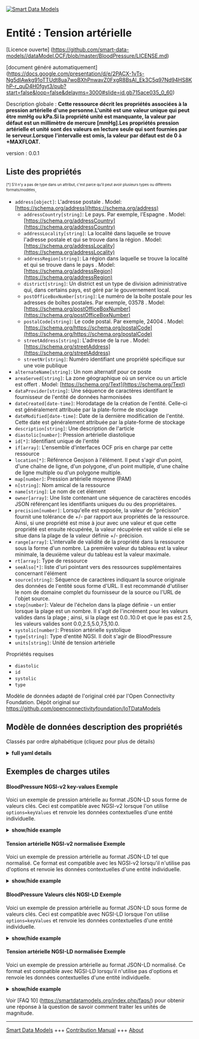 <!-- 10-Header -->    
[![Smart Data Models](https://smartdatamodels.org/wp-content/uploads/2022/01/SmartDataModels_logo.png "Logo")](https://smartdatamodels.org)    
Entité : Tension artérielle    
===========================<!-- /10-Header -->    
<!-- 15-License -->    
[Licence ouverte] (https://github.com/smart-data-models//dataModel.OCF/blob/master/BloodPressure/LICENSE.md)    
[document généré automatiquement] (https://docs.google.com/presentation/d/e/2PACX-1vTs-Ng5dIAwkg91oTTUdt8ua7woBXhPnwavZ0FxgR8BsAI_Ek3C5q97Nd94HS8KhP-r_quD4H0fgyt3/pub?start=false&loop=false&delayms=3000#slide=id.gb715ace035_0_60)    
<!-- /15-License -->    
<!-- 20-Description -->    
Description globale : **Cette ressource décrit les propriétés associées à la pression artérielle d'une personne.L'unité est une valeur unique qui peut être mmHg ou kPa.Si la propriété unité est manquante, la valeur par défaut est un millimètre de mercure [mmHg].Les propriétés pression artérielle et unité sont des valeurs en lecture seule qui sont fournies par le serveur.Lorsque l'intervalle est omis, la valeur par défaut est de 0 à +MAXFLOAT.**    
version : 0.0.1    
<!-- /20-Description -->    
<!-- 30-PropertiesList -->    
## Liste des propriétés    
<sup><sub>[*] S'il n'y a pas de type dans un attribut, c'est parce qu'il peut avoir plusieurs types ou différents formats/modèles</sub></sup>.    
- `address[object]`: L'adresse postale  . Model: [https://schema.org/address](https://schema.org/address)	- `addressCountry[string]`: Le pays. Par exemple, l'Espagne  . Model: [https://schema.org/addressCountry](https://schema.org/addressCountry)    
	- `addressLocality[string]`: La localité dans laquelle se trouve l'adresse postale et qui se trouve dans la région  . Model: [https://schema.org/addressLocality](https://schema.org/addressLocality)    
	- `addressRegion[string]`: La région dans laquelle se trouve la localité et qui se trouve dans le pays  . Model: [https://schema.org/addressRegion](https://schema.org/addressRegion)    
	- `district[string]`: Un district est un type de division administrative qui, dans certains pays, est géré par le gouvernement local.      
	- `postOfficeBoxNumber[string]`: Le numéro de la boîte postale pour les adresses de boîtes postales. Par exemple, 03578  . Model: [https://schema.org/postOfficeBoxNumber](https://schema.org/postOfficeBoxNumber)    
	- `postalCode[string]`: Le code postal. Par exemple, 24004  . Model: [https://schema.org/https://schema.org/postalCode](https://schema.org/https://schema.org/postalCode)    
	- `streetAddress[string]`: L'adresse de la rue  . Model: [https://schema.org/streetAddress](https://schema.org/streetAddress)    
	- `streetNr[string]`: Numéro identifiant une propriété spécifique sur une voie publique      
- `alternateName[string]`: Un nom alternatif pour ce poste  - `areaServed[string]`: La zone géographique où un service ou un article est offert  . Model: [https://schema.org/Text](https://schema.org/Text)- `dataProvider[string]`: Une séquence de caractères identifiant le fournisseur de l'entité de données harmonisées  - `dateCreated[date-time]`: Horodatage de la création de l'entité. Celle-ci est généralement attribuée par la plate-forme de stockage  - `dateModified[date-time]`: Date de la dernière modification de l'entité. Cette date est généralement attribuée par la plate-forme de stockage  - `description[string]`: Une description de l'article  - `diastolic[number]`: Pression artérielle diastolique  - `id[*]`: Identifiant unique de l'entité  - `if[array]`: L'ensemble d'interfaces OCF pris en charge par cette ressource  - `location[*]`: Référence Geojson à l'élément. Il peut s'agir d'un point, d'une chaîne de ligne, d'un polygone, d'un point multiple, d'une chaîne de ligne multiple ou d'un polygone multiple.  - `map[number]`: Pression artérielle moyenne (PAM)  - `n[string]`: Nom amical de la ressource  - `name[string]`: Le nom de cet élément  - `owner[array]`: Une liste contenant une séquence de caractères encodés JSON référençant les identifiants uniques du ou des propriétaires.  - `precision[number]`: Lorsqu'elle est exposée, la valeur de "précision" fournit une tolérance de +/- par rapport aux propriétés de la ressource. Ainsi, si une propriété est mise à jour avec une valeur et que cette propriété est ensuite récupérée, la valeur récupérée est valide si elle se situe dans la plage de la valeur définie +/- précision.  - `range[array]`: L'intervalle de validité de la propriété dans la ressource sous la forme d'un nombre. La première valeur du tableau est la valeur minimale, la deuxième valeur du tableau est la valeur maximale.  - `rt[array]`: Type de ressource  - `seeAlso[*]`: liste d'uri pointant vers des ressources supplémentaires concernant l'élément  - `source[string]`: Séquence de caractères indiquant la source originale des données de l'entité sous forme d'URL. Il est recommandé d'utiliser le nom de domaine complet du fournisseur de la source ou l'URL de l'objet source.  - `step[number]`: Valeur de l'échelon dans la plage définie - un entier lorsque la plage est un nombre.  Il s'agit de l'incrément pour les valeurs valides dans la plage ; ainsi, si la plage est 0.0..10.0 et que le pas est 2.5, les valeurs valides sont 0.0,2.5,5.0,7.5,10.0.  - `systolic[number]`: Pression artérielle systolique  - `type[string]`: Type d'entité NGSI. Il doit s'agir de BloodPressure  - `units[string]`: Unité de tension artérielle  <!-- /30-PropertiesList -->    
<!-- 35-RequiredProperties -->    
Propriétés requises    
- `diastolic`  - `id`  - `systolic`  - `type`  <!-- /35-RequiredProperties -->    
<!-- 40-RequiredProperties -->    
Modèle de données adapté de l'original créé par l'Open Connectivity Foundation. Dépôt original sur https://github.com/openconnectivityfoundation/IoTDataModels    
<!-- /40-RequiredProperties -->    
<!-- 50-DataModelHeader -->    
## Modèle de données description des propriétés    
Classés par ordre alphabétique (cliquez pour plus de détails)    
<!-- /50-DataModelHeader -->    
<!-- 60-ModelYaml -->    
<details><summary><strong>full yaml details</strong></summary>      
```yaml    
BloodPressure:      
  description: 'This Resource describes the Properties associated with a person''s blood pressure.The unit is a single value that is one of mmHg or kPa.If the unit Property is missing the default is a millimeter of mercury [mmHg].The bloodpressure and unit Properties are read-only values that are provided by the Server.When range is omitted the default is 0 to +MAXFLOAT.'      
  properties:      
    address:      
      description: The mailing address      
      properties:      
        addressCountry:      
          description: 'The country. For example, Spain'      
          type: string      
          x-ngsi:      
            model: https://schema.org/addressCountry      
            type: Property      
        addressLocality:      
          description: 'The locality in which the street address is, and which is in the region'      
          type: string      
          x-ngsi:      
            model: https://schema.org/addressLocality      
            type: Property      
        addressRegion:      
          description: 'The region in which the locality is, and which is in the country'      
          type: string      
          x-ngsi:      
            model: https://schema.org/addressRegion      
            type: Property      
        district:      
          description: 'A district is a type of administrative division that, in some countries, is managed by the local government'      
          type: string      
          x-ngsi:      
            type: Property      
        postOfficeBoxNumber:      
          description: 'The post office box number for PO box addresses. For example, 03578'      
          type: string      
          x-ngsi:      
            model: https://schema.org/postOfficeBoxNumber      
            type: Property      
        postalCode:      
          description: 'The postal code. For example, 24004'      
          type: string      
          x-ngsi:      
            model: https://schema.org/https://schema.org/postalCode      
            type: Property      
        streetAddress:      
          description: The street address      
          type: string      
          x-ngsi:      
            model: https://schema.org/streetAddress      
            type: Property      
        streetNr:      
          description: Number identifying a specific property on a public street      
          type: string      
          x-ngsi:      
            type: Property      
      type: object      
      x-ngsi:      
        model: https://schema.org/address      
        type: Property      
    alternateName:      
      description: An alternative name for this item      
      type: string      
      x-ngsi:      
        type: Property      
    areaServed:      
      description: The geographic area where a service or offered item is provided      
      type: string      
      x-ngsi:      
        model: https://schema.org/Text      
        type: Property      
    dataProvider:      
      description: A sequence of characters identifying the provider of the harmonised data entity      
      type: string      
      x-ngsi:      
        type: Property      
    dateCreated:      
      description: Entity creation timestamp. This will usually be allocated by the storage platform      
      format: date-time      
      type: string      
      x-ngsi:      
        type: Property      
    dateModified:      
      description: Timestamp of the last modification of the entity. This will usually be allocated by the storage platform      
      format: date-time      
      type: string      
      x-ngsi:      
        type: Property      
    description:      
      description: A description of this item      
      type: string      
      x-ngsi:      
        type: Property      
    diastolic:      
      description: Diastolic blood pressure      
      minimum: 0.0      
      readOnly: true      
      type: number      
      x-ngsi:      
        type: Property      
    id:      
      anyOf:      
        - description: Identifier format of any NGSI entity      
          maxLength: 256      
          minLength: 1      
          pattern: ^[\w\-\.\{\}\$\+\*\[\]`|~^@!,:\\]+$      
          type: string      
          x-ngsi:      
            type: Property      
        - description: Identifier format of any NGSI entity      
          format: uri      
          type: string      
          x-ngsi:      
            type: Property      
      description: Unique identifier of the entity      
      x-ngsi:      
        type: Property      
    if:      
      description: The OCF Interface set supported by this Resource      
      items:      
        enum:      
          - oic.if.s      
          - oic.if.baseline      
        maxLength: 64      
        type: string      
      minItems: 1      
      readOnly: true      
      type: array      
      uniqueItems: true      
      x-ngsi:      
        type: Property      
    location:      
      description: 'Geojson reference to the item. It can be Point, LineString, Polygon, MultiPoint, MultiLineString or MultiPolygon'      
      oneOf:      
        - description: Geojson reference to the item. Point      
          properties:      
            bbox:      
              items:      
                type: number      
              minItems: 4      
              type: array      
            coordinates:      
              items:      
                type: number      
              minItems: 2      
              type: array      
            type:      
              enum:      
                - Point      
              type: string      
          required:      
            - type      
            - coordinates      
          title: GeoJSON Point      
          type: object      
          x-ngsi:      
            type: GeoProperty      
        - description: Geojson reference to the item. LineString      
          properties:      
            bbox:      
              items:      
                type: number      
              minItems: 4      
              type: array      
            coordinates:      
              items:      
                items:      
                  type: number      
                minItems: 2      
                type: array      
              minItems: 2      
              type: array      
            type:      
              enum:      
                - LineString      
              type: string      
          required:      
            - type      
            - coordinates      
          title: GeoJSON LineString      
          type: object      
          x-ngsi:      
            type: GeoProperty      
        - description: Geojson reference to the item. Polygon      
          properties:      
            bbox:      
              items:      
                type: number      
              minItems: 4      
              type: array      
            coordinates:      
              items:      
                items:      
                  items:      
                    type: number      
                  minItems: 2      
                  type: array      
                minItems: 4      
                type: array      
              type: array      
            type:      
              enum:      
                - Polygon      
              type: string      
          required:      
            - type      
            - coordinates      
          title: GeoJSON Polygon      
          type: object      
          x-ngsi:      
            type: GeoProperty      
        - description: Geojson reference to the item. MultiPoint      
          properties:      
            bbox:      
              items:      
                type: number      
              minItems: 4      
              type: array      
            coordinates:      
              items:      
                items:      
                  type: number      
                minItems: 2      
                type: array      
              type: array      
            type:      
              enum:      
                - MultiPoint      
              type: string      
          required:      
            - type      
            - coordinates      
          title: GeoJSON MultiPoint      
          type: object      
          x-ngsi:      
            type: GeoProperty      
        - description: Geojson reference to the item. MultiLineString      
          properties:      
            bbox:      
              items:      
                type: number      
              minItems: 4      
              type: array      
            coordinates:      
              items:      
                items:      
                  items:      
                    type: number      
                  minItems: 2      
                  type: array      
                minItems: 2      
                type: array      
              type: array      
            type:      
              enum:      
                - MultiLineString      
              type: string      
          required:      
            - type      
            - coordinates      
          title: GeoJSON MultiLineString      
          type: object      
          x-ngsi:      
            type: GeoProperty      
        - description: Geojson reference to the item. MultiLineString      
          properties:      
            bbox:      
              items:      
                type: number      
              minItems: 4      
              type: array      
            coordinates:      
              items:      
                items:      
                  items:      
                    items:      
                      type: number      
                    minItems: 2      
                    type: array      
                  minItems: 4      
                  type: array      
                type: array      
              type: array      
            type:      
              enum:      
                - MultiPolygon      
              type: string      
          required:      
            - type      
            - coordinates      
          title: GeoJSON MultiPolygon      
          type: object      
          x-ngsi:      
            type: GeoProperty      
      x-ngsi:      
        type: GeoProperty      
    map:      
      description: Mean arterial pressure (MAP)      
      minimum: 0.0      
      readOnly: true      
      type: number      
      x-ngsi:      
        type: Property      
    n:      
      description: Friendly name of the Resource      
      maxLength: 64      
      readOnly: true      
      type: string      
      x-ngsi:      
        type: Property      
    name:      
      description: The name of this item      
      type: string      
      x-ngsi:      
        type: Property      
    owner:      
      description: A List containing a JSON encoded sequence of characters referencing the unique Ids of the owner(s)      
      items:      
        anyOf:      
          - description: Identifier format of any NGSI entity      
            maxLength: 256      
            minLength: 1      
            pattern: ^[\w\-\.\{\}\$\+\*\[\]`|~^@!,:\\]+$      
            type: string      
            x-ngsi:      
              type: Property      
          - description: Identifier format of any NGSI entity      
            format: uri      
            type: string      
            x-ngsi:      
              type: Property      
        description: Unique identifier of the entity      
        x-ngsi:      
          type: Property      
      type: array      
      x-ngsi:      
        type: Property      
    precision:      
      description: 'When exposed the value in ''precision'' provides a +/- tolerance against the Properties in the Resource. Thus if a Property is UPDATED to a value and that Property then RETRIEVED, the RETRIEVED value is valid if in the range of the set value +/- precision'      
      readOnly: true      
      type: number      
      x-ngsi:      
        type: Property      
    range:      
      description: 'The valid range for the Property in the Resource as a number. The first value in the array is the minimum value, the second value in the array is the maximum value'      
      items:      
        type: number      
      maxItems: 2      
      minItems: 2      
      readOnly: true      
      type: array      
      x-ngsi:      
        type: Property      
    rt:      
      description: Resource Type      
      items:      
        enum:      
          - oic.r.blood.pressure      
        maxLength: 64      
        type: string      
      minItems: 1      
      readOnly: true      
      type: array      
      uniqueItems: true      
      x-ngsi:      
        type: Property      
    seeAlso:      
      description: list of uri pointing to additional resources about the item      
      oneOf:      
        - items:      
            format: uri      
            type: string      
          minItems: 1      
          type: array      
        - format: uri      
          type: string      
      x-ngsi:      
        type: Property      
    source:      
      description: 'A sequence of characters giving the original source of the entity data as a URL. Recommended to be the fully qualified domain name of the source provider, or the URL to the source object'      
      type: string      
      x-ngsi:      
        type: Property      
    step:      
      description: 'Step value across the defined range an integer when the range is a number.  This is the increment for valid values across the range; so if range is 0.0..10.0 and step is 2.5 then valid values are 0.0,2.5,5.0,7.5,10.0'      
      readOnly: true      
      type: number      
      x-ngsi:      
        type: Property      
    systolic:      
      description: Systolic blood pressure      
      minimum: 0.0      
      readOnly: true      
      type: number      
      x-ngsi:      
        type: Property      
    type:      
      description: NGSI entity type. It has to be BloodPressure      
      enum:      
        - BloodPressure      
      type: string      
      x-ngsi:      
        type: Property      
    units:      
      default: mmHg      
      description: Blood pressure unit      
      enum:      
        - mmHg      
        - kPa      
      readOnly: true      
      type: string      
      x-ngsi:      
        type: Property      
  required:      
    - systolic      
    - diastolic      
    - id      
    - type      
  type: object      
  x-derived-from: https://raw.githubusercontent.com/openconnectivityfoundation/IoTDataModels/master/BloodPressureResURI.swagger.json      
  x-disclaimer: 'Redistribution and use in source and binary forms, with or without modification, are permitted  provided that the license conditions are met. Copyleft (c) 2022 Contributors to Smart Data Models Program'      
  x-license-url: https://github.com/smart-data-models/dataModel.OCF/blob/master/BloodPressure/LICENSE.md      
  x-model-schema: https://smart-data-models.github.io/dataModel.OCF/BloodPressure/schema.json      
  x-model-tags: OCF      
  x-version: 0.0.1      
```    
</details>      
<!-- /60-ModelYaml -->    
<!-- 70-MiddleNotes -->    
<!-- /70-MiddleNotes -->    
<!-- 80-Examples -->    
## Exemples de charges utiles    
#### BloodPressure NGSI-v2 key-values Exemple    
Voici un exemple de pression artérielle au format JSON-LD sous forme de valeurs clés. Ceci est compatible avec NGSI-v2 lorsque l'on utilise `options=keyValues` et renvoie les données contextuelles d'une entité individuelle.    
<details><summary><strong>show/hide example</strong></summary>      
```json  
{  
  "id": "urn:ngsi-ld:BloodPressure:id:OYKZ:20915576",  
  "dateCreated": "2005-10-31T03:17:09Z",  
  "dateModified": "1974-09-20T19:41:22Z",  
  "source": "Energy heavy commercial threat military thank. Front dream hour",  
  "name": "To follow social degree experience. Someone ov",  
  "alternateName": "Add save add some. Defense agent performance by teach risk.",  
  "description": "Artist share often good here. Debate position series energy however. Catch hundred day score.",  
  "dataProvider": "May find base health gas magazine event. Tree way include build town politics",  
  "owner": [  
    "urn:ngsi-ld:BloodPressure:items:BYTR:17522837",  
    "urn:ngsi-ld:BloodPressure:items:TABG:05694523"  
  ],  
  "seeAlso": [  
    "urn:ngsi-ld:BloodPressure:items:SOMO:80156322"  
  ],  
  "location": {  
    "type": "Point",  
    "coordinates": [  
      -34.40316,  
      -27.475728  
    ]  
  },  
  "address": {  
    "streetAddress": "Effort guess more deal company. Past structure each conference",  
    "addressLocality": "Street physical computer art stuff.",  
    "addressRegion": "Never real operation fast",  
    "addressCountry": "Three south instead hand. Table general light so many quality. You open eas",  
    "postalCode": "Agent one eight final analysis model. Face all body school. Many shake right tonight ago hot season.",  
    "postOfficeBoxNumber": "Talk industry management show. Town stay treat future. National consider allow. Mind official as exist.",  
    "streetNr": "Smile institution hear born policy. Then artist camera actually. Want music threat nation series.",  
    "district": "While expert up tree pressure they approach study. Notice authority safe one operation left. Ground"  
  },  
  "areaServed": "Then know whether argue ",  
  "rt": [  
    "oic.r.blood.pressure"  
  ],  
  "map": 592.7,  
  "units": "kPa",  
  "systolic": 558.1,  
  "diastolic": 204.0,  
  "if": [  
    "oic.if.s"  
  ],  
  "range": [  
    94.2,  
    435.7  
  ],  
  "step": 955.5,  
  "precision": 787.6,  
  "n": "Officer front best identify everybody create board. Available c",  
  "type": "BloodPressure"  
}  
```  
</details>    
#### Tension artérielle NGSI-v2 normalisée Exemple    
Voici un exemple de pression artérielle au format JSON-LD tel que normalisé. Ce format est compatible avec les NGSI-v2 lorsqu'il n'utilise pas d'options et renvoie les données contextuelles d'une entité individuelle.    
<details><summary><strong>show/hide example</strong></summary>      
```json  
{  
  "id": "urn:ngsi-ld:BloodPressure:id:OYKZ:20915576",  
  "dateCreated": {  
    "type": "DateTime",  
    "value": "2005-10-31T03:17:09Z"  
  },  
  "dateModified": {  
    "type": "DateTime",  
    "value": "1974-09-20T19:41:22Z"  
  },  
  "source": {  
    "type": "Text",  
    "value": "Energy heavy commercial threat military thank. Front dream hour"  
  },  
  "name": {  
    "type": "Text",  
    "value": "To follow social degree experience. Someone ov"  
  },  
  "alternateName": {  
    "type": "Text",  
    "value": "Add save add some. Defense agent performance by teach risk."  
  },  
  "description": {  
    "type": "Text",  
    "value": "Artist share often good here. Debate position series energy however. Catch hundred day score."  
  },  
  "dataProvider": {  
    "type": "Text",  
    "value": "May find base health gas magazine event. Tree way include build town politics"  
  },  
  "owner": {  
    "type": "StructuredValue",  
    "value": [  
      "urn:ngsi-ld:BloodPressure:items:BYTR:17522837",  
      "urn:ngsi-ld:BloodPressure:items:TABG:05694523"  
    ]  
  },  
  "seeAlso": {  
    "type": "StructuredValue",  
    "value": [  
      "urn:ngsi-ld:BloodPressure:items:SOMO:80156322"  
    ]  
  },  
  "location": {  
    "type": "geo:json",  
    "value": {  
      "type": "Point",  
      "coordinates": [  
        -34.40316,  
        -27.475728  
      ]  
    }  
  },  
  "address": {  
    "type": "StructuredValue",  
    "value": {  
      "streetAddress": "Effort guess more deal company. Past structure each conference",  
      "addressLocality": "Street physical computer art stuff.",  
      "addressRegion": "Never real operation fast",  
      "addressCountry": "Three south instead hand. Table general light so many quality. You open eas",  
      "postalCode": "Agent one eight final analysis model. Face all body school. Many shake right tonight ago hot season.",  
      "postOfficeBoxNumber": "Talk industry management show. Town stay treat future. National consider allow. Mind official as exist.",  
      "streetNr": "Smile institution hear born policy. Then artist camera actually. Want music threat nation series.",  
      "district": "While expert up tree pressure they approach study. Notice authority safe one operation left. Ground"  
    }  
  },  
  "areaServed": {  
    "type": "Text",  
    "value": "Then know whether argue "  
  },  
  "rt": {  
    "type": "StructuredValue",  
    "value": [  
      "oic.r.blood.pressure"  
    ]  
  },  
  "map": {  
    "type": "Number",  
    "value": 592.7  
  },  
  "units": {  
    "type": "Text",  
    "value": "kPa"  
  },  
  "systolic": {  
    "type": "Number",  
    "value": 558.1  
  },  
  "diastolic": {  
    "type": "Number",  
    "value": 204.0  
  },  
  "if": {  
    "type": "StructuredValue",  
    "value": [  
      "oic.if.s"  
    ]  
  },  
  "range": {  
    "type": "StructuredValue",  
    "value": [  
      94.2,  
      435.7  
    ]  
  },  
  "step": {  
    "type": "Number",  
    "value": 955.5  
  },  
  "precision": {  
    "type": "Number",  
    "value": 787.6  
  },  
  "n": {  
    "type": "Text",  
    "value": "Officer front best identify everybody create board. Available c"  
  },  
  "type": "BloodPressure"  
}  
```  
</details>    
#### BloodPressure Valeurs clés NGSI-LD Exemple    
Voici un exemple de pression artérielle au format JSON-LD sous forme de valeurs clés. Ceci est compatible avec NGSI-LD lorsque l'on utilise `options=keyValues` et renvoie les données contextuelles d'une entité individuelle.    
<details><summary><strong>show/hide example</strong></summary>      
```json  
{  
  "id": "urn:ngsi-ld:BloodPressure:id:OYKZ:20915576",  
  "dateCreated": "2005-10-31T03:17:09Z",  
  "dateModified": "1974-09-20T19:41:22Z",  
  "source": "Energy heavy commercial threat military thank. Front dream hour",  
  "name": "To follow social degree experience. Someone ov",  
  "alternateName": "Add save add some. Defense agent performance by teach risk.",  
  "description": "Artist share often good here. Debate position series energy however. Catch hundred day score.",  
  "dataProvider": "May find base health gas magazine event. Tree way include build town politics",  
  "owner": [  
    "urn:ngsi-ld:BloodPressure:items:BYTR:17522837",  
    "urn:ngsi-ld:BloodPressure:items:TABG:05694523"  
  ],  
  "seeAlso": [  
    "urn:ngsi-ld:BloodPressure:items:SOMO:80156322"  
  ],  
  "location": {  
    "type": "Point",  
    "coordinates": [  
      -34.40316,  
      -27.475728  
    ]  
  },  
  "address": {  
    "streetAddress": "Effort guess more deal company. Past structure each conference",  
    "addressLocality": "Street physical computer art stuff.",  
    "addressRegion": "Never real operation fast",  
    "addressCountry": "Three south instead hand. Table general light so many quality. You open eas",  
    "postalCode": "Agent one eight final analysis model. Face all body school. Many shake right tonight ago hot season.",  
    "postOfficeBoxNumber": "Talk industry management show. Town stay treat future. National consider allow. Mind official as exist.",  
    "streetNr": "Smile institution hear born policy. Then artist camera actually. Want music threat nation series.",  
    "district": "While expert up tree pressure they approach study. Notice authority safe one operation left. Ground"  
  },  
  "areaServed": "Then know whether argue ",  
  "rt": [  
    "oic.r.blood.pressure"  
  ],  
  "map": 592.7,  
  "units": "kPa",  
  "systolic": 558.1,  
  "diastolic": 204.0,  
  "if": [  
    "oic.if.s"  
  ],  
  "range": [  
    94.2,  
    435.7  
  ],  
  "step": 955.5,  
  "precision": 787.6,  
  "n": "Officer front best identify everybody create board. Available c",  
  "type": "BloodPressure",  
  "@context": [  
    "https://smartdatamodels.org/context.jsonld"  
  ]  
}  
```  
</details>    
#### Tension artérielle NGSI-LD normalisée Exemple    
Voici un exemple de pression artérielle au format JSON-LD normalisé. Ce format est compatible avec NGSI-LD lorsqu'il n'utilise pas d'options et renvoie les données contextuelles d'une entité individuelle.    
<details><summary><strong>show/hide example</strong></summary>      
```json  
{  
    "id": "urn:ngsi-ld:BloodPressure:id:OYKZ:20915576",  
    "dateCreated": {  
        "type": "Property",  
        "value": {  
            "@type": "DateTime",  
            "@value": "2005-10-31T03:17:09Z"  
        }  
    },  
    "dateModified": {  
        "type": "Property",  
        "value": {  
            "@type": "DateTime",  
            "@value": "1974-09-20T19:41:22Z"  
        }  
    },  
    "source": {  
        "type": "Property",  
        "value": "Energy heavy commercial threat military thank. Front dream hour"  
    },  
    "name": {  
        "type": "Property",  
        "value": "To follow social degree experience. Someone ov"  
    },  
    "alternateName": {  
        "type": "Property",  
        "value": "Add save add some. Defense agent performance by teach risk."  
    },  
    "description": {  
        "type": "Property",  
        "value": "Artist share often good here. Debate position series energy however. Catch hundred day score."  
    },  
    "dataProvider": {  
        "type": "Property",  
        "value": "May find base health gas magazine event. Tree way include build town politics"  
    },  
    "owner": {  
        "type": "Property",  
        "value": [  
            "urn:ngsi-ld:BloodPressure:items:BYTR:17522837",  
            "urn:ngsi-ld:BloodPressure:items:TABG:05694523"  
        ]  
    },  
    "seeAlso": {  
        "type": "Property",  
        "value": [  
            "urn:ngsi-ld:BloodPressure:items:SOMO:80156322"  
        ]  
    },  
    "location": {  
        "type": "GeoProperty",  
        "value": {  
            "type": "Point",  
            "coordinates": [  
                -34.40316,  
                -27.475728  
            ]  
        }  
    },  
    "address": {  
        "type": "Property",  
        "value": {  
            "streetAddress": "Effort guess more deal company. Past structure each conference",  
            "addressLocality": "Street physical computer art stuff.",  
            "addressRegion": "Never real operation fast",  
            "addressCountry": "Three south instead hand. Table general light so many quality. You open eas",  
            "postalCode": "Agent one eight final analysis model. Face all body school. Many shake right tonight ago hot season.",  
            "postOfficeBoxNumber": "Talk industry management show. Town stay treat future. National consider allow. Mind official as exist.",  
            "streetNr": "Smile institution hear born policy. Then artist camera actually. Want music threat nation series.",  
            "district": "While expert up tree pressure they approach study. Notice authority safe one operation left. Ground"  
        }  
    },  
    "areaServed": {  
        "type": "Property",  
        "value": "Then know whether argue "  
    },  
    "rt": {  
        "type": "Property",  
        "value": [  
            "oic.r.blood.pressure"  
        ]  
    },  
    "map": {  
        "type": "Property",  
        "value": 592.7  
    },  
    "units": {  
        "type": "Property",  
        "value": "kPa"  
    },  
    "systolic": {  
        "type": "Property",  
        "value": 558.1  
    },  
    "diastolic": {  
        "type": "Property",  
        "value": 204.0  
    },  
    "if": {  
        "type": "Property",  
        "value": [  
            "oic.if.s"  
        ]  
    },  
    "range": {  
        "type": "Property",  
        "value": [  
            94.2,  
            435.7  
        ]  
    },  
    "step": {  
        "type": "Property",  
        "value": 955.5  
    },  
    "precision": {  
        "type": "Property",  
        "value": 787.6  
    },  
    "n": {  
        "type": "Property",  
        "value": "Officer front best identify everybody create board. Available c"  
    },  
    "type": "BloodPressure",  
    "@context": [  
        "https://smartdatamodels.org/context.jsonld"  
    ]  
}  
```  
</details><!-- /80-Examples -->    
<!-- 90-FooterNotes -->    
<!-- /90-FooterNotes -->    
<!-- 95-Units -->    
Voir [FAQ 10] (https://smartdatamodels.org/index.php/faqs/) pour obtenir une réponse à la question de savoir comment traiter les unités de magnitude.    
<!-- /95-Units -->    
<!-- 97-LastFooter -->    
---    
[Smart Data Models](https://smartdatamodels.org) +++ [Contribution Manual](https://bit.ly/contribution_manual) +++ [About](https://bit.ly/Introduction_SDM)<!-- /97-LastFooter -->    

